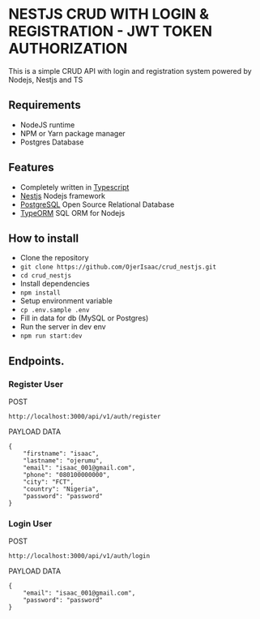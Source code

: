 # NESTJS CRUD WITH LOGIN & REGISTRATION - JWT TOKEN AUTHORIZATION
This is a simple CRUD API with login and registration system powered by Nodejs, Nestjs and TS

## Requirements
- NodeJS runtime
- NPM or Yarn package manager
- Postgres Database

## Features
- Completely written in [Typescript](https://typescriptlang.org/)
- [Nestjs](https://github.com/nestjs/nest) Nodejs framework
- [PostgreSQL](https://www.postgresql.org/docs/) Open Source Relational Database
- [TypeORM](https://typeorm.io/) SQL ORM for Nodejs

## How to install
- Clone the repository
- `git clone https://github.com/OjerIsaac/crud_nestjs.git`
- `cd crud_nestjs`
- Install dependencies
- `npm install`
- Setup environment variable
- `cp .env.sample .env`
- Fill in data for db (MySQL or Postgres)
- Run the server in dev env
- `npm run start:dev`

## Endpoints.
### Register User

POST
```shell
http://localhost:3000/api/v1/auth/register
```
PAYLOAD DATA

```shell
{
    "firstname": "isaac",
    "lastname": "ojerumu",
    "email": "isaac_001@gmail.com",
    "phone": "080100000000",
    "city": "FCT",
    "country": "Nigeria",
    "password": "password"
}
```

### Login User

POST
```shell
http://localhost:3000/api/v1/auth/login
```
PAYLOAD DATA

```shell
{
    "email": "isaac_001@gmail.com",
    "password": "password"
}
```